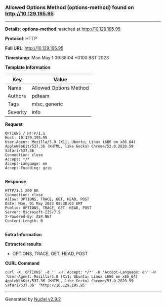 ### Allowed Options Method (options-method) found on http://10.129.195.95
---
**Details**: **options-method**  matched at http://10.129.195.95

**Protocol**: HTTP

**Full URL**: http://10.129.195.95

**Timestamp**: Mon May 1 09:38:04 +0100 BST 2023

**Template Information**

| Key | Value |
|---|---|
| Name | Allowed Options Method |
| Authors | pdteam |
| Tags | misc, generic |
| Severity | info |

**Request**
```http
OPTIONS / HTTP/1.1
Host: 10.129.195.95
User-Agent: Mozilla/5.0 (X11; Ubuntu; Linux i686 on x86_64) AppleWebKit/537.36 (KHTML, like Gecko) Chrome/53.0.2820.59 Safari/537.36
Connection: close
Accept: */*
Accept-Language: en
Accept-Encoding: gzip


```

**Response**
```http
HTTP/1.1 200 OK
Connection: close
Allow: OPTIONS, TRACE, GET, HEAD, POST
Date: Mon, 01 May 2023 08:38:03 GMT
Public: OPTIONS, TRACE, GET, HEAD, POST
Server: Microsoft-IIS/7.5
X-Powered-By: ASP.NET
Content-Length: 0


```

**Extra Information**

**Extracted results**:

- OPTIONS, TRACE, GET, HEAD, POST



**CURL Command**
```
curl -X 'OPTIONS' -d '' -H 'Accept: */*' -H 'Accept-Language: en' -H 'User-Agent: Mozilla/5.0 (X11; Ubuntu; Linux i686 on x86_64) AppleWebKit/537.36 (KHTML, like Gecko) Chrome/53.0.2820.59 Safari/537.36' 'http://10.129.195.95'
```
---
Generated by [Nuclei v2.9.2](https://github.com/projectdiscovery/nuclei)